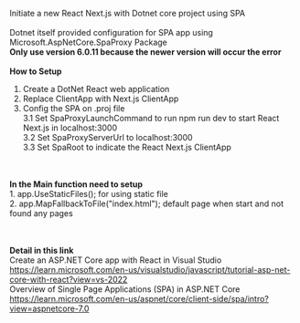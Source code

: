 Initiate a new React Next.js with Dotnet core project using SPA<br />
<br />
Dotnet itself provided configuration for SPA app using Microsoft.AspNetCore.SpaProxy Package<br />
**Only use version 6.0.11 because the newer version will occur the error**<br />
<br />
<b>How to Setup</b><br />
1. Create a DotNet React web application<br />
2. Replace ClientApp with Next.js ClientApp<br />
3. Config the SPA on .proj file<br />
   3.1 Set SpaProxyLaunchCommand to run npm run dev to start React Next.js in localhost:3000<br />
   3.2 Set SpaProxyServerUrl to localhost:3000<br />
   3.3 Set SpaRoot to indicate the React Next.js ClientApp<br />
<br />
<br />
<b>In the Main function need to setup</b><br />
1. app.UseStaticFiles(); for using static file<br />
2. app.MapFallbackToFile("index.html"); default page when start and not found any pages<br />
<br />
<br />

<b>Detail in this link</b>
<br />
Create an ASP.NET Core app with React in Visual Studio<br />
https://learn.microsoft.com/en-us/visualstudio/javascript/tutorial-asp-net-core-with-react?view=vs-2022
<br />
Overview of Single Page Applications (SPA) in ASP.NET Core<br />
https://learn.microsoft.com/en-us/aspnet/core/client-side/spa/intro?view=aspnetcore-7.0

